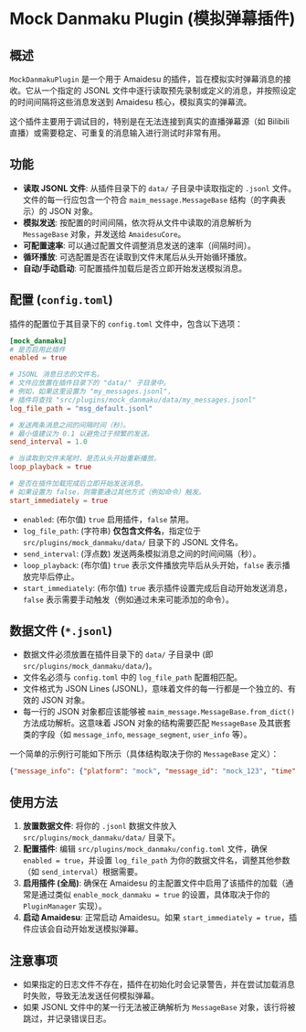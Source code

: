 # Mock Danmaku Plugin (模拟弹幕插件)

## 概述

`MockDanmakuPlugin` 是一个用于 Amaidesu 的插件，旨在模拟实时弹幕消息的接收。它从一个指定的 JSONL 文件中逐行读取预先录制或定义的消息，并按照设定的时间间隔将这些消息发送到 Amaidesu 核心，模拟真实的弹幕流。

这个插件主要用于调试目的，特别是在无法连接到真实的直播弹幕源（如 Bilibili 直播）或需要稳定、可重复的消息输入进行测试时非常有用。

## 功能

*   **读取 JSONL 文件**: 从插件目录下的 `data/` 子目录中读取指定的 `.jsonl` 文件。文件的每一行应包含一个符合 `maim_message.MessageBase` 结构（的字典表示）的 JSON 对象。
*   **模拟发送**: 按配置的时间间隔，依次将从文件中读取的消息解析为 `MessageBase` 对象，并发送给 `AmaidesuCore`。
*   **可配置速率**: 可以通过配置文件调整消息发送的速率（间隔时间）。
*   **循环播放**: 可选配置是否在读取到文件末尾后从头开始循环播放。
*   **自动/手动启动**: 可配置插件加载后是否立即开始发送模拟消息。

## 配置 (`config.toml`)

插件的配置位于其目录下的 `config.toml` 文件中，包含以下选项：

```toml
[mock_danmaku]
# 是否启用此插件
enabled = true

# JSONL 消息日志的文件名。
# 文件应放置在插件目录下的 "data/" 子目录中。
# 例如，如果这里设置为 "my_messages.jsonl"，
# 插件将查找 "src/plugins/mock_danmaku/data/my_messages.jsonl"
log_file_path = "msg_default.jsonl"

# 发送两条消息之间的间隔时间（秒）。
# 最小值建议为 0.1 以避免过于频繁的发送。
send_interval = 1.0

# 当读取到文件末尾时，是否从头开始重新播放。
loop_playback = true

# 是否在插件加载完成后立即开始发送消息。
# 如果设置为 false，则需要通过其他方式（例如命令）触发。
start_immediately = true
```

*   `enabled`: (布尔值) `true` 启用插件，`false` 禁用。
*   `log_file_path`: (字符串) **仅包含文件名**，指定位于 `src/plugins/mock_danmaku/data/` 目录下的 JSONL 文件名。
*   `send_interval`: (浮点数) 发送两条模拟消息之间的时间间隔（秒）。
*   `loop_playback`: (布尔值) `true` 表示文件播放完毕后从头开始，`false` 表示播放完毕后停止。
*   `start_immediately`: (布尔值) `true` 表示插件设置完成后自动开始发送消息，`false` 表示需要手动触发（例如通过未来可能添加的命令）。

## 数据文件 (`*.jsonl`)

*   数据文件必须放置在插件目录下的 `data/` 子目录中 (即 `src/plugins/mock_danmaku/data/`)。
*   文件名必须与 `config.toml` 中的 `log_file_path` 配置相匹配。
*   文件格式为 JSON Lines (JSONL)，意味着文件的每一行都是一个独立的、有效的 JSON 对象。
*   每一行的 JSON 对象都应该能够被 `maim_message.MessageBase.from_dict()` 方法成功解析。这意味着 JSON 对象的结构需要匹配 `MessageBase` 及其嵌套类的字段（如 `message_info`, `message_segment`, `user_info` 等）。

一个简单的示例行可能如下所示（具体结构取决于你的 `MessageBase` 定义）：
```json
{"message_info": {"platform": "mock", "message_id": "mock_123", "time": 1678886400, "user_info": {"platform": "mock", "user_id": "user_001", "user_nickname": "模拟用户1"}}, "message_segment": {"type": "text", "data": "这是一条模拟弹幕！"}, "raw_message": "这是一条模拟弹幕！"}
```

## 使用方法

1.  **放置数据文件**: 将你的 `.jsonl` 数据文件放入 `src/plugins/mock_danmaku/data/` 目录下。
2.  **配置插件**: 编辑 `src/plugins/mock_danmaku/config.toml` 文件，确保 `enabled = true`，并设置 `log_file_path` 为你的数据文件名，调整其他参数（如 `send_interval`）根据需要。
3.  **启用插件 (全局)**: 确保在 Amaidesu 的主配置文件中启用了该插件的加载（通常是通过类似 `enable_mock_danmaku = true` 的设置，具体取决于你的 `PluginManager` 实现）。
4.  **启动 Amaidesu**: 正常启动 Amaidesu。如果 `start_immediately = true`，插件应该会自动开始发送模拟弹幕。

## 注意事项

*   如果指定的日志文件不存在，插件在初始化时会记录警告，并在尝试加载消息时失败，导致无法发送任何模拟弹幕。
*   如果 JSONL 文件中的某一行无法被正确解析为 `MessageBase` 对象，该行将被跳过，并记录错误日志。 